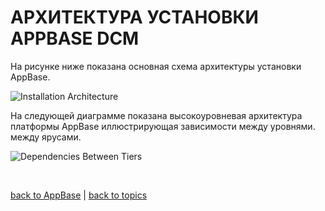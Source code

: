# АРХИТЕКТУРА УСТАНОВКИ APPBASE DCM

На рисунке ниже показана основная схема архитектуры установки AppBase.

![Installation Architecture](https://github.com/CrappyCodeMaker/ECCENTEX-KNOWLEGE/blob/main/Content/1%20Start%20work/1.2%20AppBase/2.3%20INSTALLATION%20ARCHITECTURE/IMG/InstallationArchitecture.png?raw=true)

На следующей диаграмме показана высокоуровневая архитектура платформы AppBase иллюстрирующая зависимости между уровнями.
между ярусами.

![Dependencies Between Tiers](https://github.com/CrappyCodeMaker/ECCENTEX-KNOWLEGE/blob/main/Content/1%20Start%20work/1.2%20AppBase/2.3%20INSTALLATION%20ARCHITECTURE/IMG/DependenciesBetweenTiers.png?raw=true)


<br/>

[back to AppBase](https://github.com/CrappyCodeMaker/ECCENTEX-KNOWLEGE/blob/main/Content/1%20Start%20work/1.2%20AppBase/AppBase.md) | [back to topics](https://github.com/CrappyCodeMaker/ECCENTEX-KNOWLEGE/tree/main/Content/0%20Topics/Topics.md)